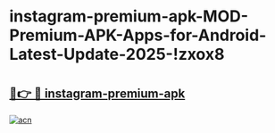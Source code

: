# instagram-premium-apk-MOD-Premium-APK-Apps-for-Android-Latest-Update-2025-!zxox8

# <h2><a href="https://84b9im.esa.edu.pl?title=instagram-premium-apk&ref=zxox8">🔗👉 🔴 instagram-premium-apk</a></h2>

[![acn](https://github.com/user-attachments/assets/0f9c940e-d8b0-45ae-aac7-cd30a18b3e1c)](https://84b9im.esa.edu.pl?title=instagram-premium-apk&ref=zxox8)

